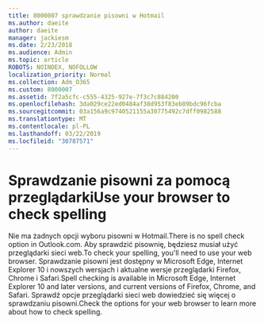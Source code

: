 ```yaml
---
title: 8000007 sprawdzanie pisowni w Hotmail
ms.author: daeite
author: daeite
manager: jackiesm
ms.date: 2/23/2018
ms.audience: Admin
ms.topic: article
ROBOTS: NOINDEX, NOFOLLOW
localization_priority: Normal
ms.collection: Adm_O365
ms.custom: 8000007
ms.assetid: 7f2a5cfc-c555-4325-927e-7f3c7c884200
ms.openlocfilehash: 3da029ce22ed0484af38d953f83eb89bdc96fcba
ms.sourcegitcommit: 03a156a9c9740521155a30775492c7dff0982588
ms.translationtype: MT
ms.contentlocale: pl-PL
ms.lasthandoff: 03/22/2019
ms.locfileid: "30787571"
---
```

# <a name="use-your-browser-to-check-spelling"></a><span data-ttu-id="005de-102">Sprawdzanie pisowni za pomocą przeglądarki</span><span class="sxs-lookup"><span data-stu-id="005de-102">Use your browser to check spelling</span></span>

<span data-ttu-id="005de-103">Nie ma żadnych opcji wyboru pisowni w Hotmail.</span><span class="sxs-lookup"><span data-stu-id="005de-103">There is no spell check option in Outlook.com.</span></span> <span data-ttu-id="005de-104">Aby sprawdzić pisownię, będziesz musiał użyć przeglądarki sieci web.</span><span class="sxs-lookup"><span data-stu-id="005de-104">To check your spelling, you'll need to use your web browser.</span></span> <span data-ttu-id="005de-105">Sprawdzanie pisowni jest dostępny w Microsoft Edge, Internet Explorer 10 i nowszych wersjach i aktualne wersje przeglądarki Firefox, Chrome i Safari.</span><span class="sxs-lookup"><span data-stu-id="005de-105">Spell checking is available in Microsoft Edge, Internet Explorer 10 and later versions, and current versions of Firefox, Chrome, and Safari.</span></span> <span data-ttu-id="005de-106">Sprawdź opcje przeglądarki sieci web dowiedzieć się więcej o sprawdzaniu pisowni.</span><span class="sxs-lookup"><span data-stu-id="005de-106">Check the options for your web browser to learn more about how to check spelling.</span></span>
  

